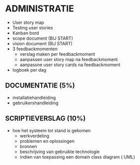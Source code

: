 # ADMINISTRATIE


- User story map
- Testing user stories
- Kanban bord
- scope document (BIJ START)
- vision document (BIJ START)
- 3 feedbackmomenten
    - verslag maken per feedbackmoment
    - aanpassen user story map na feedbackmoment
    - aanpassne user story cards na feedbackmoment
- logboek per dag



## DOCUMENTATIE (5%)
- installatiehandleiding
- gebruikershandleiding



## SCRIPTIEVERSLAG (10%)
- hoe het systeem tot stand is gekomen
    - werkverdeling
    - problemen en oplossingen
    - bronnen
    - beschrijving van gebruikte technologie
    - indien van toepassing een domain class diagram ( UML)
